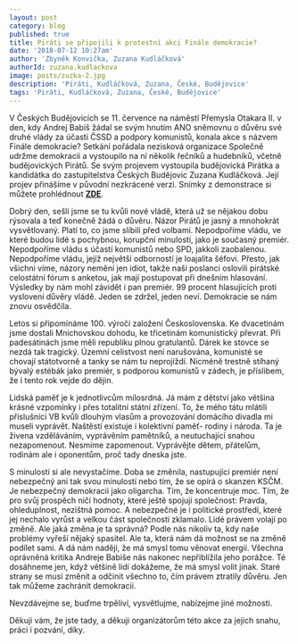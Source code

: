 ```yaml
---
layout: post
category: blog
published: true
title: Piráti se připojili k protestní akci Finále demokracie?
date: '2018-07-12 10:27am'
author: 'Zbyněk Konvička, Zuzana Kudláčková'
authorId: zuzana.kudlackova
image: posts/zuzka-2.jpg
description: 'Piráti, Kudláčková, Zuzana, České, Budějovice'
tags: 'Piráti, Kudláčková, Zuzana, České, Budějovice'
---
```

V Českých Budějovicích se 11. července na náměstí Přemysla Otakara II. v den, kdy Andrej Babiš žádal se svým hnutím ANO sněmovnu o důvěru své druhé vlády za účasti ČSSD a podpory komunistů, konala akce s názvem Finále demokracie? Setkání pořádala nezisková organizace Společně udržme demokracii a vystoupilo na ní několik řečníků a hudebníků, včetně budějovických Pirátů. Se svým projevem vystoupila budějovická Pirátka a kandidátka do zastupitelstva Českých Budějovic Zuzana Kudláčková. Její projev přinášíme v původní nezkrácené verzi. Snímky z demonstrace si můžete prohlédnout [**ZDE**](https://ceskobudejovicky.denik.cz/zpravy_region/obrazem-lide-spolecne-sledovali-na-namesti-hlasovani-o-podpore-vlady-20180711.html).

Dobrý den, sešli jsme se tu kvůli nové vládě, která už se nějakou dobu rýsovala a teď konečně žádá o důvěru. Názor Pirátů je jasný a mnohokrát vysvětlovaný. Platí to,  co jsme slíbili před volbami. Nepodpoříme vládu, ve které budou lidé s pochybnou, korupční minulostí, jako je současný premiér. Nepodpoříme vládu s účastí komunistů nebo SPD, jakkoli zaobalenou. Nepodpoříme vládu, jejíž největší odborností je loajalita šéfovi. Přesto, jak všichni víme, názory nemění jen idiot, takže naši poslanci oslovili pirátské celostátní fórum s anketou, jak mají postupovat při dnešním hlasování. Výsledky by nám mohl závidět i pan premiér. 99 procent hlasujících proti vyslovení důvěry vládě. Jeden se zdržel, jeden neví. Demokracie se nám znovu osvědčila.

Letos si připomínáme 100. výročí založení Československa. Ke dvacetinám jsme dostali Mnichovskou dohodu, ke třicetinám komunistický převrat. Při padesátinách jsme měli republiku plnou gratulantů. Dárek ke stovce se nezdá tak tragický. Územní celistvost není narušována, komunisté se chovají státotvorně a tanky se nám tu neprojíždí. Nicméně trestně stíhaný bývalý estébák jako premiér, s podporou komunistů v zádech, je příslibem, že i tento rok vejde do dějin.

Lidská paměť je k jednotlivcům milosrdná. Já mám z dětství jako většina krásné vzpomínky i přes totalitní státní zřízení. To, že mého tátu mlátili příslušníci VB kvůli dlouhým vlasům a provozování domácího divadla mi museli vyprávět. Naštěstí existuje i kolektivní paměť- rodiny i národa. Ta je živena vzděláváním, vyprávěním pamětníků, a neutuchající snahou nezapomenout. Nesmíme zapomenout. Vyprávějte dětem, přátelům, rodinám ale i oponentům, proč tady dneska jste.

S minulostí si ale nevystačíme. Doba se změnila, nastupující premiér není nebezpečný ani tak svou minulostí nebo tím, že se opírá o skanzen KSČM. Je nebezpečný demokracii jako oligarcha. Tím, že koncentruje moc. Tím, že pro svůj prospěch ničí hodnoty, které ještě spojují společnost: Pravda, ohleduplnost, nezištná pomoc. A nebezpečné je i politické prostředí, které jej nechalo vyrůst a velkou část společnosti zklamalo. Lidé právem volají po změně. Ale jaká změna je ta správná? Podle nás nikoliv ta, kdy naše problémy vyřeší nějaký spasitel. Ale ta, která nám dá možnost se na změně podílet sami. A dá nám naději, že má smysl tomu věnovat energii. Všechna oprávněná kritika Andreje Babiše nás nakonec nepřiblížila jeho porážce. Té dosáhneme jen, když většině lidí dokážeme, že má smysl volit jinak. Staré strany se musí změnit a odčinit všechno to, čím právem ztratily důvěru. Jen tak můžeme zachránit demokracii.

Nevzdávejme se, buďme trpěliví, vysvětlujme, nabízejme jiné možnosti.

Děkuji  vám, že jste tady, a děkuji organizátorům této akce za jejich snahu, práci i pozvání, díky.
